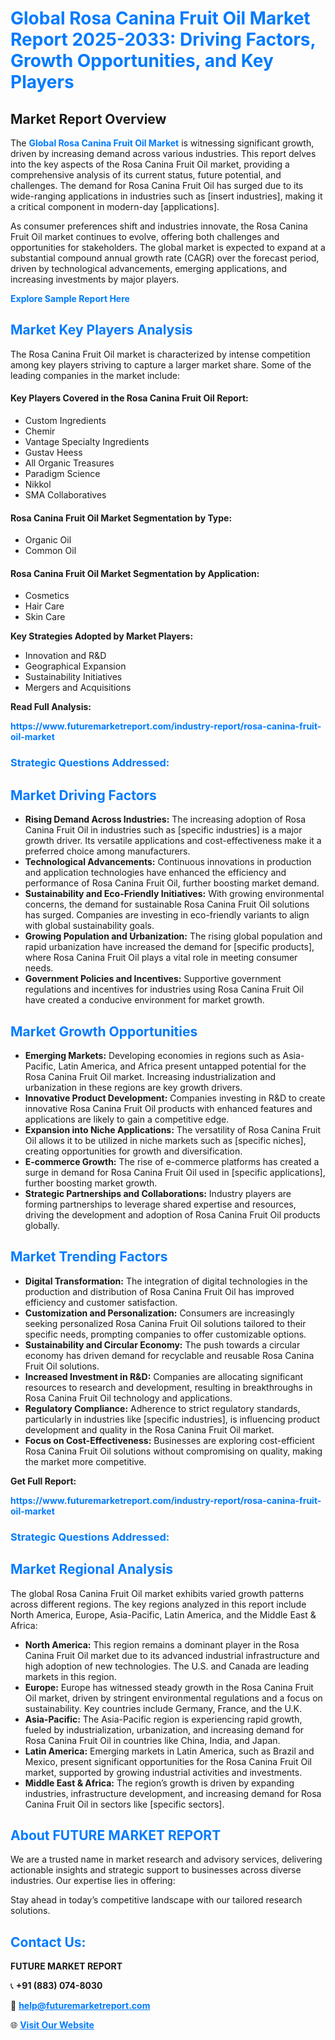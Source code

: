 <h1 style="color: #007BFF;">Global Rosa Canina Fruit Oil Market Report 2025-2033: Driving Factors, Growth Opportunities, and Key Players</h1>

<section id="overview">
<h2>Market Report Overview</h2>
<p>The <a href="https://www.futuremarketreport.com/industry-report/rosa-canina-fruit-oil-market" style="color: #007BFF; text-decoration: none;"><strong>Global Rosa Canina Fruit Oil Market</strong></a> is witnessing significant growth, driven by increasing demand across various industries. This report delves into the key aspects of the Rosa Canina Fruit Oil market, providing a comprehensive analysis of its current status, future potential, and challenges. The demand for Rosa Canina Fruit Oil has surged due to its wide-ranging applications in industries such as [insert industries], making it a critical component in modern-day [applications].</p>
<p>As consumer preferences shift and industries innovate, the Rosa Canina Fruit Oil market continues to evolve, offering both challenges and opportunities for stakeholders. The global market is expected to expand at a substantial compound annual growth rate (CAGR) over the forecast period, driven by technological advancements, emerging applications, and increasing investments by major players.</p>
</section>

<section id="overview">
<p><a href="https://www.futuremarketreport.com/request-sample/reportId=43237" style="color: #007BFF; text-decoration: none;"><strong>Explore Sample Report Here</strong></a></p>
</section>

<section id="key-players">
<h2 style="color: #007BFF;">Market Key Players Analysis</h2>
<p>The Rosa Canina Fruit Oil market is characterized by intense competition among key players striving to capture a larger market share. Some of the leading companies in the market include:</p>
<h4>Key Players Covered in the Rosa Canina Fruit Oil Report:</h4>
<ul><li>Custom Ingredients</li><li>Chemir</li><li>Vantage Specialty Ingredients</li><li>Gustav Heess</li><li>All Organic Treasures</li><li>Paradigm Science</li><li>Nikkol</li><li>SMA Collaboratives</li></ul>
<h4>Rosa Canina Fruit Oil Market Segmentation by Type:</h4>
<ul><li>Organic Oil</li><li>Common Oil</li></ul>

<h4>Rosa Canina Fruit Oil Market Segmentation by Application:</h4>
<ul><li>Cosmetics</li><li>Hair Care</li><li>Skin Care</li></ul>
<p><strong>Key Strategies Adopted by Market Players:</strong></p>
<ul>
<li>Innovation and R&D</li>
<li>Geographical Expansion</li>
<li>Sustainability Initiatives</li>
<li>Mergers and Acquisitions</li>
</ul>
</section>

<section>
<p><strong>Read Full Analysis: </strong></p><a href="https://www.futuremarketreport.com/industry-report/rosa-canina-fruit-oil-market" style="color: #007BFF; text-decoration: none;"><strong>https://www.futuremarketreport.com/industry-report/rosa-canina-fruit-oil-market</strong></a>
<h3 style="color: #007BFF;">Strategic Questions Addressed:</h3>
</section>

<section id="driving-factors">
<h2 style="color: #007BFF;">Market Driving Factors</h2>
<ul>
<li><strong>Rising Demand Across Industries:</strong> The increasing adoption of Rosa Canina Fruit Oil in industries such as [specific industries] is a major growth driver. Its versatile applications and cost-effectiveness make it a preferred choice among manufacturers.</li>
<li><strong>Technological Advancements:</strong> Continuous innovations in production and application technologies have enhanced the efficiency and performance of Rosa Canina Fruit Oil, further boosting market demand.</li>
<li><strong>Sustainability and Eco-Friendly Initiatives:</strong> With growing environmental concerns, the demand for sustainable Rosa Canina Fruit Oil solutions has surged. Companies are investing in eco-friendly variants to align with global sustainability goals.</li>
<li><strong>Growing Population and Urbanization:</strong> The rising global population and rapid urbanization have increased the demand for [specific products], where Rosa Canina Fruit Oil plays a vital role in meeting consumer needs.</li>
<li><strong>Government Policies and Incentives:</strong> Supportive government regulations and incentives for industries using Rosa Canina Fruit Oil have created a conducive environment for market growth.</li>
</ul>
</section>

<section id="growth-opportunities">
<h2 style="color: #007BFF;">Market Growth Opportunities</h2>
<ul>
<li><strong>Emerging Markets:</strong> Developing economies in regions such as Asia-Pacific, Latin America, and Africa present untapped potential for the Rosa Canina Fruit Oil market. Increasing industrialization and urbanization in these regions are key growth drivers.</li>
<li><strong>Innovative Product Development:</strong> Companies investing in R&D to create innovative Rosa Canina Fruit Oil products with enhanced features and applications are likely to gain a competitive edge.</li>
<li><strong>Expansion into Niche Applications:</strong> The versatility of Rosa Canina Fruit Oil allows it to be utilized in niche markets such as [specific niches], creating opportunities for growth and diversification.</li>
<li><strong>E-commerce Growth:</strong> The rise of e-commerce platforms has created a surge in demand for Rosa Canina Fruit Oil used in [specific applications], further boosting market growth.</li>
<li><strong>Strategic Partnerships and Collaborations:</strong> Industry players are forming partnerships to leverage shared expertise and resources, driving the development and adoption of Rosa Canina Fruit Oil products globally.</li>
</ul>
</section>

<section id="trending-factors">
<h2 style="color: #007BFF;">Market Trending Factors</h2>
<ul>
<li><strong>Digital Transformation:</strong> The integration of digital technologies in the production and distribution of Rosa Canina Fruit Oil has improved efficiency and customer satisfaction.</li>
<li><strong>Customization and Personalization:</strong> Consumers are increasingly seeking personalized Rosa Canina Fruit Oil solutions tailored to their specific needs, prompting companies to offer customizable options.</li>
<li><strong>Sustainability and Circular Economy:</strong> The push towards a circular economy has driven demand for recyclable and reusable Rosa Canina Fruit Oil solutions.</li>
<li><strong>Increased Investment in R&D:</strong> Companies are allocating significant resources to research and development, resulting in breakthroughs in Rosa Canina Fruit Oil technology and applications.</li>
<li><strong>Regulatory Compliance:</strong> Adherence to strict regulatory standards, particularly in industries like [specific industries], is influencing product development and quality in the Rosa Canina Fruit Oil market.</li>
<li><strong>Focus on Cost-Effectiveness:</strong> Businesses are exploring cost-efficient Rosa Canina Fruit Oil solutions without compromising on quality, making the market more competitive.</li>
</ul>
</section>

<section>
<p><strong>Get Full Report: </strong></p><a href="https://www.futuremarketreport.com/industry-report/rosa-canina-fruit-oil-market" style="color: #007BFF; text-decoration: none;"><strong>https://www.futuremarketreport.com/industry-report/rosa-canina-fruit-oil-market</strong></a>
<h3 style="color: #007BFF;">Strategic Questions Addressed:</h3>
</section>


<section id="regional-analysis">
<h2 style="color: #007BFF;">Market Regional Analysis</h2>
<p>The global Rosa Canina Fruit Oil market exhibits varied growth patterns across different regions. The key regions analyzed in this report include North America, Europe, Asia-Pacific, Latin America, and the Middle East & Africa:</p>
<ul>
<li><strong>North America:</strong> This region remains a dominant player in the Rosa Canina Fruit Oil market due to its advanced industrial infrastructure and high adoption of new technologies. The U.S. and Canada are leading markets in this region.</li>
<li><strong>Europe:</strong> Europe has witnessed steady growth in the Rosa Canina Fruit Oil market, driven by stringent environmental regulations and a focus on sustainability. Key countries include Germany, France, and the U.K.</li>
<li><strong>Asia-Pacific:</strong> The Asia-Pacific region is experiencing rapid growth, fueled by industrialization, urbanization, and increasing demand for Rosa Canina Fruit Oil in countries like China, India, and Japan.</li>
<li><strong>Latin America:</strong> Emerging markets in Latin America, such as Brazil and Mexico, present significant opportunities for the Rosa Canina Fruit Oil market, supported by growing industrial activities and investments.</li>
<li><strong>Middle East & Africa:</strong> The region’s growth is driven by expanding industries, infrastructure development, and increasing demand for Rosa Canina Fruit Oil in sectors like [specific sectors].</li>
</ul>
</section>

<footer>
<h2 style="color: #007BFF;">About FUTURE MARKET REPORT</h2>
<p>We are a trusted name in market research and advisory services, delivering actionable insights and strategic support to businesses across diverse industries. Our expertise lies in offering:</p>

<p>Stay ahead in today’s competitive landscape with our tailored research solutions.</p>

<h2 style="color: #007BFF;">Contact Us:</h2>
<p><strong>FUTURE MARKET REPORT</strong></p>
<p>📞 <strong>+91 (883) 074-8030</strong></p>
<p>📧 <strong><a href="mailto:help@futuremarketreport.com" style="color: #007BFF;">help@futuremarketreport.com</a></strong></p>
<p>🌐 <strong><a href="https://www.futuremarketreport.com/" style="color: #007BFF;">Visit Our Website</a></strong></p>
</footer>